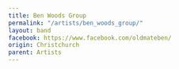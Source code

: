 ```yaml
---
title: Ben Woods Group
permalink: "/artists/ben_woods_group/"
layout: band
facebook: https://www.facebook.com/oldmateben/
origin: Christchurch
parent: Artists
---
```

